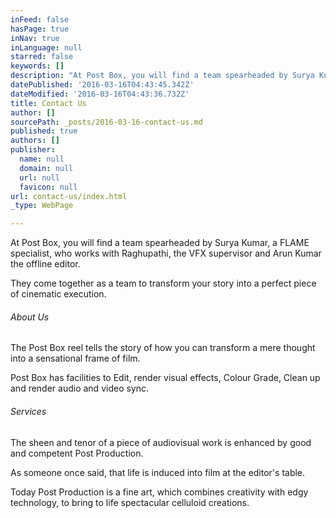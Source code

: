 ```yaml
---
inFeed: false
hasPage: true
inNav: true
inLanguage: null
starred: false
keywords: []
description: "At Post Box, you will find a team spearheaded by Surya Kumar,\_ a FLAME specialist, who works with Raghupathi, the VFX supervisor and Arun Kumar the offline editor."
datePublished: '2016-03-16T04:43:45.342Z'
dateModified: '2016-03-16T04:43:36.732Z'
title: Contact Us
author: []
sourcePath: _posts/2016-03-16-contact-us.md
published: true
authors: []
publisher:
  name: null
  domain: null
  url: null
  favicon: null
url: contact-us/index.html
_type: WebPage

---
```

At Post Box, you will find a team spearheaded by Surya Kumar,  a FLAME specialist, who works with Raghupathi, the VFX supervisor and Arun Kumar the offline editor.

They come together as a team to transform your story into a perfect piece of cinematic execution.

###### About Us

The Post Box reel tells the story of how you can transform a mere thought into a sensational frame of film.

Post Box has facilities to Edit, render visual effects, Colour Grade, Clean up and render audio and video sync.

###### Services

The sheen and tenor of a piece of audiovisual work is enhanced by good and competent Post Production.

As someone once said, that life is induced into film at the editor's table.

Today Post Production is a fine art, which combines creativity with edgy technology, to bring to life spectacular celluloid creations.
